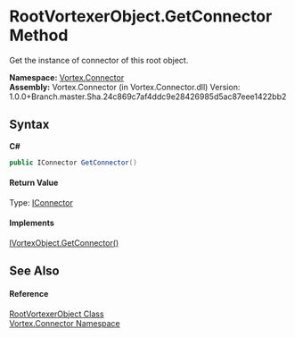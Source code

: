# RootVortexerObject.GetConnector Method 
 

Get the instance of connector of this root object.

**Namespace:**&nbsp;<a href="N_Vortex_Connector.md">Vortex.Connector</a><br />**Assembly:**&nbsp;Vortex.Connector (in Vortex.Connector.dll) Version: 1.0.0+Branch.master.Sha.24c869c7af4ddc9e28426985d5ac87eee1422bb2

## Syntax

**C#**<br />
``` C#
public IConnector GetConnector()
```


#### Return Value
Type: <a href="T_Vortex_Connector_IConnector.md">IConnector</a><br />

#### Implements
<a href="M_Vortex_Connector_IVortexObject_GetConnector.md">IVortexObject.GetConnector()</a><br />

## See Also


#### Reference
<a href="T_Vortex_Connector_RootVortexerObject.md">RootVortexerObject Class</a><br /><a href="N_Vortex_Connector.md">Vortex.Connector Namespace</a><br />